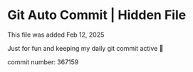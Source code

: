 # Git Auto Commit | Hidden File

This file was added Feb 12, 2025

Just for fun and keeping my daily git commit active 🤪

commit number: 367159
